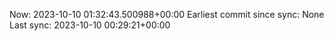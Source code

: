 Now: 2023-10-10 01:32:43.500988+00:00 Earliest commit since sync: None Last sync: 2023-10-10 00:29:21+00:00
